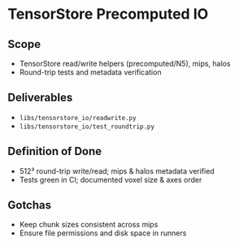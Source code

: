 # TensorStore Precomputed IO

## Scope
- TensorStore read/write helpers (precomputed/N5), mips, halos
- Round-trip tests and metadata verification

## Deliverables
- `libs/tensorstore_io/readwrite.py`
- `libs/tensorstore_io/test_roundtrip.py`

## Definition of Done
- 512³ round-trip write/read; mips & halos metadata verified
- Tests green in CI; documented voxel size & axes order

## Gotchas
- Keep chunk sizes consistent across mips
- Ensure file permissions and disk space in runners
